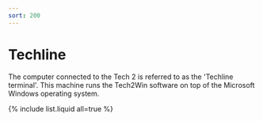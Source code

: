 ```yaml
---
sort: 200
---
```


# Techline

The computer connected to the Tech 2 is referred to as the 'Techline terminal'. This machine runs the Tech2Win software on top of the Microsoft Windows operating system.

{% include list.liquid all=true %}